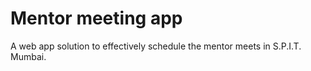 # Mentor meeting app
A web app solution to effectively schedule the mentor meets in S.P.I.T. Mumbai.
